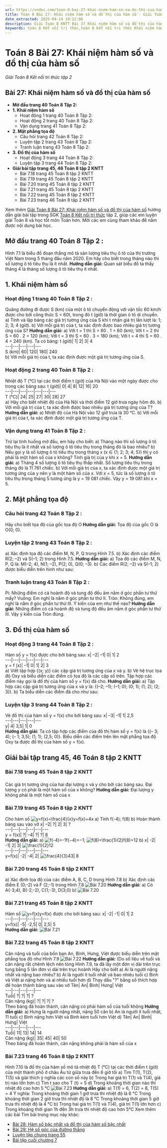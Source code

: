 ```yaml
---
url: https://vndoc.com/toan-8-bai-27-khai-niem-ham-so-va-do-thi-cua-ham-so-313946
title: Toán 8 Bài 27: Khái niệm hàm số và đồ thị của hàm số - Giải Toán 8 Kết nối tri thức tập 2 - VnDoc.com
date_extracted: 2025-04-14 19:22:06
description: Giải Toán 8 KNTT Bài 27 Khái niệm hàm số và đồ thị của hàm số được VnDoc biên soạn lời giải nhằm giúp các em nắm được nội dung được học trong bài, luyện giải Toán 8 hiệu quả.
keywords: toán 8 Kết nối tri thức,toán 8 Kết nối tri thức Khái niệm hàm số và đồ thị của hàm số,toán lớp 8 Kết nối tri thức,giải toán 8 Kết nối tri thức,giải sgk toán 8 Kết nối tri thức,sgk toán 8 Kết nối tri thức,toán 8 bài 27 Khái niệm hàm số và đồ thị của hàm số,giải toán 8 ctst,giải toán 8 Khái niệm hàm số và đồ thị của hàm số,giải toán 8 kntt,toán 8 kntt,giải toán 8 kntt bài 27,giải toán 8 kết nối tri thức bài 27,bài 27 khái niệm hàm số và đồ thị của hàm số
---
```


# Toán 8 Bài 27: Khái niệm hàm số và đồ thị của hàm số
 _Giải Toán 8 Kết nối tri thức tập 2_
## Bài 27: Khái niệm hàm số và đồ thị của hàm số
  * **Mở đầu trang 40 Toán 8 Tập 2:**
  * **1\. Khái niệm hàm số**
    * Hoạt động 1 trang 40 Toán 8 Tập 2:
    * Hoạt động 2 trang 40 Toán 8 Tập 2:
    * Vận dụng trang 41 Toán 8 Tập 2:
  * **2\. Mặt phẳng tọa độ**
    * Câu hỏi trang 42 Toán 8 Tập 2:
    * Luyện tập 2 trang 43 Toán 8 Tập 2:
    * Tranh luận trang 43 Toán 8 Tập 2:
  * **3\. Đồ thị của hàm số**
    * Hoạt động 3 trang 44 Toán 8 Tập 2:
    * Luyện tập 3 trang 44 Toán 8 Tập 2:
  * **Giải bài tập trang 45, 46 Toán 8 tập 2 KNTT**
    * Bài 7.18 trang 45 Toán 8 tập 2 KNTT
    * Bài 7.19 trang 45 Toán 8 tập 2 KNTT
    * Bài 7.20 trang 45 Toán 8 tập 2 KNTT
    * Bài 7.21 trang 45 Toán 8 tập 2 KNTT
    * Bài 7.22 trang 45 Toán 8 tập 2 KNTT
    * Bài 7.23 trang 46 Toán 8 tập 2 KNTT

Xem thêm
[Giải Toán 8 Bài 27: Khái niệm hàm số và đồ thị của hàm số](<https://vndoc.com/toan-8-bai-27-khai-niem-ham-so-va-do-thi-cua-ham-so-313946>) hướng dẫn giải bài tập trong SGK [Toán 8 Kết nối tri thức](<https://vndoc.com/toan-8-ket-noi-tri-thuc>) tập 2, giúp các em luyện giải Toán 8 và học tốt môn Toán hơn. Mời các em cùng tham khảo để nắm được nội dung bài học.
## **Mở đầu trang 40 Toán 8 Tập 2** :
Hình 7.1 là biểu đồ đoạn thẳng mô tả sản lượng tiêu thụ ô tô của thị trường Việt Nam trong 5 tháng đầu năm 2020. Em hãy cho biết trong tháng nào thì số lượng ô tô tiêu thụ là ít nhất.
**Hướng dẫn giải:**
Quan sát biểu đồ ta thấy tháng 4 là tháng số lượng ô tô tiêu thụ ít nhất.
## **1\. Khái niệm hàm số**
### **Hoạt động 1 trang 40 Toán 8 Tập 2** :
Quãng đường đi được S \(km\) của một ô tô chuyển động với vận tốc 60 km/h được cho bởi công thức S = 60t, trong đó t \(giờ\) là thời gian ô tô di chuyển.
a\) Tính và lập bảng các giá trị tương ứng của S khi t nhận giá trị lần lượt là: 1; 2; 3; 4 \(giờ\).
b\) Với mỗi giá trị của t, ta xác định được bao nhiêu giá trị tương ứng của S?
**Hướng dẫn giải:**
a\) Với t = 1 thì S = 60 . 1 = 60 \(km\);
Với t = 2 thì S = 60 . 2 = 120 \(km\);
Với t = 3 thì S = 60 . 3 = 180 \(km\);
Với t = 4 thì S = 60 . 4 = 240 \(km\).
Ta có bảng:
t \(giờ\)| 1| 2| 3| 4  
---|---|---|---|---  
S \(km\)| 60| 120| 180| 240  
b\) Với mỗi giá trị của t, ta xác định được một giá trị tương ứng của S.
### **Hoạt động 2 trang 40 Toán 8 Tập 2** :
Nhiệt độ T \(°C\) tại các thời điểm t \(giờ\) của Hà Nội vào một ngày được cho trong các bảng sau:
t \(giờ\)| 0| 4| 8| 12| 16| 20  
---|---|---|---|---|---|---  
T \(°C\)| 24| 25| 27| 30| 28| 27  
a\) Hãy cho biết nhiệt độ của Hà Nội và thời điểm 12 giờ trưa ngày hôm đó.
b\) Với mỗi giá trị của t, ta xác định được bao nhiêu giá trị tương ứng của T?
**Hướng dẫn giải:**
a\) Nhiệt độ của Hà Nội vào 12 giờ trưa là 30 °C.
b\) Với mỗi giá trị của t, ta xác định được một giá trị tương ứng của T.
### **Vận dụng trang 41 Toán 8 Tập 2** :
Trử lại tình huống mở đầu, em hãy cho biết:
a\) Tháng nào thì số lượng ô tô tiêu thụ là ít nhất và số lượng ô tô tiêu thụ trong tháng đó là bao nhiêu?
b\) Nếu gọi y là số lượng ô tô tiêu thụ trong tháng x \(x ∈ \{1; 2; 3; 4; 5\}\) thì y có phải là một hàm số của x không? Tính giá trị của y khi x = 5.
**Hướng dẫn giải:**
a\) Tháng 4 số lượng ô tô tiêu thụ thấp nhất. Số lượng tiêu thụ trong tháng đó là 11 761 chiếc.
b\) Với mỗi giá trị của x, ta xác định được một giá trị tương ứng của y nên y là một hàm số của x.
Với x = 5, tức là số lượng ô tô tiêu thụ trong tháng 5 tương ứng là y = 19 081 chiếc.
Vậy y = 19 081 khi x = 5.
## **2\. Mặt phẳng tọa độ**
### **Câu hỏi trang 42 Toán 8 Tập 2** :
Hãy cho biết tọa độ của gốc tọa độ O
**Hướng dẫn giải:**
Tọa độ của gốc O là O\(0; 0\).
### **Luyện tập 2 trang 43 Toán 8 Tập 2** :
a\) Xác định tọa độ các điểm M, N, P, Q trong Hình 7.5.
b\) Xác định các điểm R\(2; –2\) và S\(–1; 2\) trong Hình 7.5.
**Hướng dẫn giải:**
a\) Tọa độ các điểm M, N, P, Q là: M\(–2; 4\), N\(1; –2\), P\(2; 0\), Q\(0; –3\).
b\) Các điểm R\(2; –2\) và S\(–1; 2\) được biểu diễn trên hình như sau:
### **Tranh luận trang 43 Toán 8 Tập 2** :
Pi: Những điểm có cả hoành độ và tung độ đều âm nằm ở góc phần tư thứ mấy?
Vuông: Em nghĩ là nằm ở góc phần tư thứ II.
Tròn: Không đúng, em nghĩ là nằm ở góc phần tư thứ III.
Ý kiến của em như thế nào?
**Hướng dẫn giải:**
Những điểm có cả hoành độ và tung độ đều âm nằm ở góc phần tư thứ III.
Vậy ý kiến của Tròn đúng.
## **3\. Đồ thị của hàm số**
### **Hoạt động 3 trang 44 Toán 8 Tập 2** :
Hàm số y = f\(x\) được cho bởi bảng sau:
x| –2| –1| 0| 1| 2  
---|---|---|---|---|---  
y = f \(x\)| –1| 0| 1| 2| 3  
a\) Viết tập hợp \{\(x; y\)\} các cặp giá trị tương ứng của x và y.
b\) Vẽ hệ trục tọa độ Oxy và biểu diễn các điểm có tọa độ là các cặp số trên. Tập hợp các điểm này gọi là _đồ thị_ của hàm số y = f\(x\) đã cho.
**Hướng dẫn giải:**
a\) Tập hợp các cặp giá trị tương ứng của x và y là:
\{\(–2; –1\); \(–1; 0\); \(0; 1\); \(1; 2\); \(2; 3\)\}.
b\) Ta biểu diễn các điểm đã cho như sau:
### **Luyện tập 3 trang 44 Toán 8 Tập 2** :
Vẽ đồ thị của hàm số y = f\(x\) cho bởi bảng sau:
x| –3| –1| 1| 2,5  
---|---|---|---|---  
y| 4| 3,5| 1| 0  
**Hướng dẫn giải:**
Ta có tập hợp các điểm của đồ thị hàm số y = f\(x\) là
\{\(– 3; 4\); \(– 1; 3,5\); \(1; 1\); \(2,5; 0\)\}.
Biểu diễn các điểm trên lên mặt phẳng tọa độ Oxy ta được đồ thị của hàm số y = f\(x\).
## **Giải bài tập trang 45, 46 Toán 8 tập 2 KNTT**
### Bài 7.18 trang 45 T**oán 8 tập 2 KNTT**
### 
Các giá trị tương ứng của hai đại lượng x và y cho bởi các bảng sau. Đại lượng y có phải là một hàm số của x không?
**Hướng dẫn giải:**
Đại lượng y không phải là một hàm số của x
### Bài 7.19 trang 45 T**oán 8 tập 2 KNTT**
Cho hàm số ![y=f\(x\)=\\frac{4}{x}](https://i.vdoc.vn/data/image/blank.png)y=f\(x\)=4x
a\) Tính f\(-4\); f\(8\)
b\) Hoàn thành bảng sau vào vở
x| –2| ?| 2| 3| ?  
---|---|---|---|---|---  
y = f\(x\)| ?| –4| ?| ?| 8  
**Hướng dẫn giải:**
a\) ![f\(-4\)=-1](https://i.vdoc.vn/data/image/blank.png)f\(−4\)=−1; ![f\(8\)=\\frac{1}{2}](https://i.vdoc.vn/data/image/blank.png)f\(8\)=12
b\)
x| -2| -1| 2| 3| ![\\frac{1}{2}](https://i.vdoc.vn/data/image/blank.png)12  
---|---|---|---|---|---  
y=f\(x\)| -2| -4| 2| ![\\frac{4}{3}](https://i.vdoc.vn/data/image/blank.png)43| 8  
### Bài 7.20 trang 45 T**oán 8 tập 2 KNTT**
a\) Xác định tọa độ của các điểm A, B, C, D trong Hình 7.8
b\) Xác định các điểm E \(0;-2\) và F \(2;-1\) trong Hình 7.8
![Bài 7.20](https://i.vdoc.vn/data/image/2024/01/11/Toan-8-bai-27-1.jpg)
**Hướng dẫn giải:**
a\) Có A\(-3;4\), B\(-2;-2\), C\(1;-3\), D\(3;0\)
b\)
![Bài 7.20](https://i.vdoc.vn/data/image/2024/01/11/Toan-8-bai-27-2.jpg)
### Bài 7.21 trang 45 T**oán 8 tập 2 KNTT**
Hàm số ![y=f\(x\)](https://i.vdoc.vn/data/image/blank.png)y=f\(x\) được cho bởi bảng sau:
x| -2| -1| 0| 1| 2  
---|---|---|---|---|---  
y=f\(x\)| -5| -2,5| 0| 2,5| 5  
**Hướng dẫn giải:**
![Bài 7.21](https://i.vdoc.vn/data/image/2024/01/11/Toan-8-bai-27-3.jpg)
### Bài 7.22 trang 45 T**oán 8 tập 2 KNTT**
Cân nặng và tuổi của bốn bạn An, Bình, Hưng, Việt được biểu diễn trên mặt phẳng tọa độ như Hình 7.9
![Bài 7.22](https://i.vdoc.vn/data/image/2024/01/11/Toan-8-bai-27-4.jpg)
**Hướng dẫn giải:**
\(Do số liệu về tuổi và cân nặng rất chênh lệch nên tỏng Hình 7.9, ta đã lấy một đơn vị dài trên trục tung bằng 5 lần đơn vị dài trên trục hoành
Hãy cho biết
a\) Ai là người nặng nhất và nặng bao nhiêu?
b\) Ai là người ít tuổi nhất và bao nhiêu tuổi
c\) Bình và Việt ai nặng hơn và ai nhiều tuổi hơn
d\) Thay dấu "?" bằng số thích hợp để hoàn thành bảng sau vào vở
Tên| An| Bình| Hưng| Việt  
---|---|---|---|---  
Tuổi| ?| ?| ?| ?  
Cân nặng \(kg\)| ?| ?| ?| ?  
Theo bảng đã hoàn thành, cân nặng có phải hàm số của tuổi không
**Hướng dẫn giải:**
a\) Hưng là người nặng nhất, nặng 50 cân
b\) An là người ít tuổi nhất, 11 tuổi
c\) Bình nặng hơn Việt và Bình kém tuổi hơn Việt
d\)
Tên| An| Bình| Hưng| Việt  
---|---|---|---|---  
Tuổi| 11| 13| 14| 14  
Cân nặng \(kg\)| 35| 45| 40| 50  
Theo bảng đã hoàn thành, cân nặng không phải là hàm số của x
### Bài 7.23 trang 46 T**oán 8 tập 2 KNTT**
Hình 7.10 là đồ thị của hàm số mô tả nhiệt độ T \(°C\) tại các thời điểm t \(giờ\) của một thành phố ở châu Âu từ giữa trưa đến 6 giờ tối
a\) Tìm T\(1\), T\(2\), T\(5\) và giải thích ý nghĩa các con số này
b\) Trong hai giá trị T\(1\) và T\(4\), giá trị nào lớn hơn
c\) Tìm t sao cho T \(t\) = 5
d\) Trong khoảng thời gian nào thì nhiệt độ cao hơn 5 °C
![Bài 7.23](https://i.vdoc.vn/data/image/2024/01/11/Toan-8-bai-27-5.jpg)
**Hướng dẫn giải:**
a\) T\(1\) = 6, T\(2\) = 8, T\(5\) = 4
Ý nghĩa: Trong khoảng thời gian 1 giờ trưa thì nhiệt độ là 6 °C
Trong khoảng thời gian 2 giờ trưa thì nhiệt độ là 8 °C
Trong khoảng thời gian 5 giờ trưa thì nhiệt độ là 4 °C
b\) Trong hai giá trị T\(1\) và T\(4\), giá trị T\(1\) lớn hơn
c\) Trong khoảng thời gian 1h đến 3h trưa thì nhiệt độ cao hơn 5°C
Xem thêm các bài Tìm bài trong mục này khác:
  * [Bài 28: Hàm số bậc nhất và đồ thị của hàm số bậc nhất](</toan-8-bai-28-ham-so-bac-nhat-va-do-thi-cua-ham-so-bac-nhat-313950>)
  * [Bài 29: Hệ số góc của đường thẳng](</toan-8-bai-29-he-so-goc-cua-duong-thang-313952>)
  * [Luyện tập chung trang 55](</toan-8-luyen-tap-chung-trang-55-313960>)
  * [Bài tập cuối chương 7](</toan-8-bai-tap-cuoi-chuong-7-313966>)

